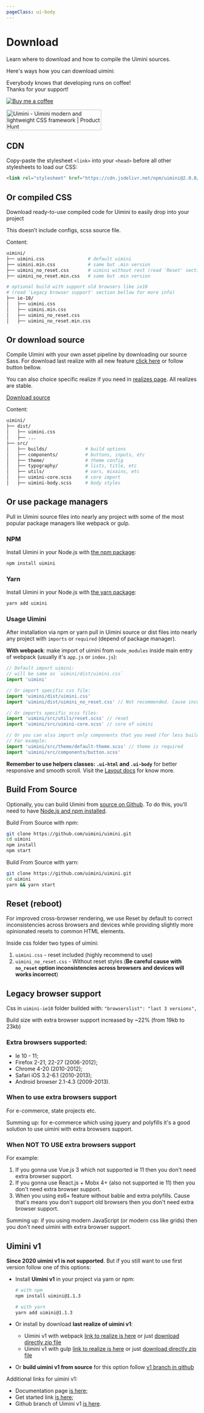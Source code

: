 ```yaml
---
pageClass: ui-body
---
```


# Download

Learn where to download and how to compile the Uimini sources.

Here's ways how you can download uimini:

<div class="support">

Everybody knows that developing runs on coffee! <br/>
Thanks for your support!

<div class="support-links">

[![Buy me a coffee][buymeacoffee-shield]][buymeacoffee]

<a href="https://www.producthunt.com/posts/uimini?utm_source=badge-featured&utm_medium=badge&utm_souce=badge-uimini" target="_blank"><img src="https://api.producthunt.com/widgets/embed-image/v1/featured.svg?post_id=334978&theme=light" alt="Uimini - Uimini&#0032;modern&#0032;and&#0032;lightweight&#0032;CSS&#0032;framework | Product Hunt" style="width: 250px; height: 54px;" width="250" height="54" /></a>

</div>
</div>

## CDN

Copy-paste the stylesheet `<link>` into your `<head>` before all other stylesheets to load our CSS:

```html
<link rel="stylesheet" href="https://cdn.jsdelivr.net/npm/uimini@2.0.8/dist/uimini.min.css" integrity="sha256-h8u2/mt0aoFKmyVNtIVA0u65MdOePGkIhenx9fW6n9E=" crossorigin="anonymous">
```

## Or compiled CSS

Download ready-to-use compiled code for Uimini to easily drop into your project

This doesn’t include configs, scss source file.

<DownloadLink />

Content:

```bash
uimini/
├── uimini.css                # default uimini
├── uimini.min.css            # same but .min version
├── uimini_no_reset.css       # uimini without rest (read 'Reset' section bellow for more info)
├── uimini_no_reset.min.css   # same but .min version

# optional build with support old browsers like ie10
# (read 'Legacy browser support' section bellow for more info)
├── ie-10/
│   ├── uimini.css
│   ├── uimini.min.css
│   ├── uimini_no_reset.css
│   ├── uimini_no_reset.min.css
```

## Or download source

Compile Uimini with your own asset pipeline by downloading our source Sass. For download last realize with all new feature [click here](https://github.com/uimini/uimini/archive/master.zip) or follow button bellow.

You can also choice specific realize if you need in [realizes page](https://github.com/uimini/uimini/realizes). All realizes are stable.

<a href="https://github.com/uimini/uimini/archive/master.zip">
  <div class="ui-button isPrimary">
    Download source
  </div>
</a>

Content:

```bash
uimini/
├── dist/
│   ├── uimini.css
│   ├── ...
├── src/
│   ├── builds/              # build options
│   ├── components/          # buttons, inputs, etc
│   ├── theme/               # theme config
│   ├── typography/          # lists, title, etc
│   ├── utils/               # vars, mixains, etc
│   ├── uimini-core.scss     # core import
│   ├── uimini-body.scss     # body styles

```

## Or use package managers

Pull in Uimini source files into nearly any project with some of the most popular package managers like webpack or gulp.

### NPM

Install Uimini in your Node.js with [the npm package](https://www.npmjs.com/package/uimini):

```bash
npm install uimini
```

### Yarn

Install Uimini in your Node.js with [the yarn package](https://classic.yarnpkg.com/en/package/uimini):

```bash
yarn add uimini
```

### Usage Uimini

After installation via npm or yarn pull in Uimini source or dist files into nearly any project with `imports` or `required` (depend of package manager).

**With webpack**: make import of uimini from `node_modules` inside main entry of webpack (usually it's `app.js` or `index.js`):

```js
// Default import uimini:
// will be same as `uimini/dist/uimini.css`
import 'uimini'

// Or import specific css file:
import 'uimini/dist/uimini.css'
import 'uimini/dist/uimini_no_reset.css' // Not recommended. Cause inconsistencies across browsers / devices will works incorrect

// Or imports specific scss files:
import 'uimini/src/utils/reset.scss' // reset
import 'uimini/src/uimini-core.scss' // core of uimini

// Or you can also import only components that you need (for less build size).
// For example:
import 'uimini/src/theme/default-theme.scss' // theme is required
import 'uimini/src/components/button.scss'
```

**Remember to use helpers classes: `.ui-html` and `.ui-body`** for better responsive and smooth scroll. Visit the [Layout docs](https://uimini.github.io/docs/docs/layout.html#introduction) for know more.

## Build From Source

Optionally, you can build Uimini from [source on Github](https://github.com/uimini/uimini). To do this, you'll need to have [Node.js and npm installed](https://nodejs.org/en/download/).

Build From Source with npm:

```bash
git clone https://github.com/uimini/uimini.git
cd uimini
npm install
npm start
```

Build From Source with yarn:

```bash
git clone https://github.com/uimini/uimini.git
cd uimini
yarn && yarn start
```

## Reset (reboot)

For improved cross-browser rendering, we use Reset by default to correct inconsistencies across browsers and devices while providing slightly more opinionated resets to common HTML elements.

Inside css folder two types of uimini:

1. `uimini.css` - reset included (highly recommend to use)
2. `uimini_no_reset.css` - Without reset styles (**Be careful cause with `no_reset` option inconsistencies across browsers and devices will works incorrect**)

## Legacy browser support

Сss in `uimini-ie10` folder builded with: `"browserslist": "last 3 versions",`

Build size with extra browser support increased by ~22% (from 19kb to 23kb)

### Extra browsers supported:

- Ie 10 - 11;
- Firefox 2-21, 22-27 (2006-2012);
- Chrome 4-20 (2010-2012);
- Safari iOS 3.2-6.1 (2010-2013);
- Android browser 2.1-4.3 (2009-2013).

### When to use extra browsers support

For e-commerce, state projects etc.

Summing up: for e-commerce which using jquery and polyfills it's a good solution to use uimini with extra browsers support.

### When NOT TO USE extra browsers support

For example:

1. If you gonna use Vue.js 3 which not supported ie 11 then you don't need extra browser support.
2. If you gonna use React.js + Mobx 4+ (also not supported ie 11) then you don't need extra browser support.
3. When you using es6+ feature without bable and extra polyfills. Cause that's means you don't support old browsers then you don't need extra browser support.

Summing up: if you using modern JavaScript (or modern css like grids) then you don't need uimini with extra browser support.

## Uimini v1

**Since 2020 uimini v1 is not supported**. But if you still want to use first version follow one of this options:

- Install **Uimini v1** in your project via yarn or npm:

  ```bash
  # with npm
  npm install uimini@1.1.3

  # with yarn
  yarn add uimini@1.1.3
  ```

- Or install by download **last realize of uimini v1**:

  - Uimini v1 with webpack [link to realize is here](https://github.com/uimini/uimini/releases/tag/v1) or just [download directly zip file](https://github.com/uimini/uimini/archive/refs/tags/v1.zip)
  - Uimini v1 with gulp [link to realize is here](https://github.com/uimini/uimini/releases/tag/1.1.3) or just [download directly zip file](https://github.com/uimini/uimini/archive/refs/tags/1.1.3.zip)

- Or **build uimini v1 from source** for this option follow [v1 branch in github](https://github.com/uimini/uimini/tree/v1-stable)

Additional links for uimini v1:

- Documentation page [is here](https://uimini.github.io/docs/v1/index.html);
- Get started link [is here](https://uimini.github.io/docs/v1/get-started);
- Github branch of Uimini v1 [is here](https://github.com/uimini/uimini/tree/v1-stable).

[buymeacoffee-shield]: https://www.buymeacoffee.com/assets/img/guidelines/download-assets-sm-2.svg
[buymeacoffee]: https://www.buymeacoffee.com/vedegis
